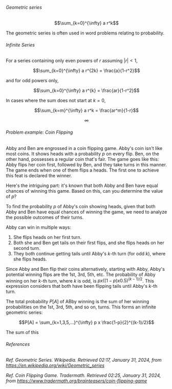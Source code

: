 <h6>Geometric series</h6>

$$\sum_{k=0}^{\infty} a r^k$$

The geometric series is often used in word problems relating to probability.

<h6>Infinite Series</h6>

For a series containing only even powers of $r$ assuming $|r|<1$,

$$\sum_{k=0}^{\infty} a r^{2k} = \frac{a}{1-r^2}$$

and for odd powers only,

$$\sum_{k=0}^{\infty} a r^{k} = \frac{ar}{1-r^2}$$

In cases where the sum does not start at $k=0$,

$$\sum_{k=m}^{\infty} a r^k = \frac{ar^m}{1-r}$$

$$\infty$$

<h6>Problem example: Coin Flipping</h6>

Abby and Ben are engrossed in a coin flipping game. Abby's coin isn't like most coins. It shows heads with a probability $p$ on every flip. Ben, on the other hand, possesses a regular coin that's fair. The game goes like this: Abby flips her coin first, followed by Ben, and they take turns in this manner. The game ends when one of them flips a heads. The first one to achieve this feat is declared the winner.

Here's the intriguing part: it's known that both Abby and Ben have equal chances of winning this game. Based on this, can you determine the value of $p$?

To find the probability $p$ of Abby's coin showing heads, given that both Abby and Ben have equal chances of winning the game, we need to analyze the possible outcomes of their turns.

Abby can win in multiple ways:
1. She flips heads on her first turn. 
2. Both she and Ben get tails on their first flips, and she flips heads on her second turn.
3. They both continue getting tails until Abby's $k$-th turn (for odd $k$), where she flips heads.

Since Abby and Ben flip their coins alternatively, starting with Abby, Abby's potential winning flips are the 1st, 3rd, 5th, etc. The probability of Abby winning on her $k$-th turn, where $k$ is odd, is $p x ((1-p) x 0.5)^{(k-1)/2}$. This expression considers that both have been flipping tails until Abby's $k$-th turn.

The total probability $P[A]$ of ABby winning is the sum of her winning probabilities on the 1st, 3rd, 5th, and so on, turns. This forms an infinite geometric series:

$$P[A] = \sum_{k=1,3,5,...}^{\infty} p x \frac{1-p}{2}^{(k-1)/2}$$



The sum of this 

<h6>References</h6>

_Ref._ _Geometric Series. Wikipedia. Retrieved 02:17, January 31, 2024, from https://en.wikipedia.org/wiki/Geometric_series_

_Ref._ _Coin Flipping Game. Tradermath. Retrieved 02:25, January 31, 2024, from https://www.tradermath.org/brainteasers/coin-flipping-game_
